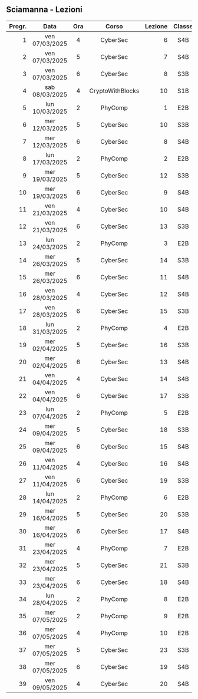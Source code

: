 ## Sciamanna - Lezioni

|Progr.| Data | Ora | Corso | Lezione | Classe |
|--:|:-:|:-:|:-:|--:|:-:|
|1|ven 07/03/2025|4|CyberSec|6|S4B|
|2|ven 07/03/2025|5|CyberSec|7|S4B|
|3|ven 07/03/2025|6|CyberSec|8|S3B|
|4|sab 08/03/2025|4|CryptoWithBlocks|10|S1B|
|5|lun 10/03/2025|2|PhyComp|1|E2B|
|6|mer 12/03/2025|5|CyberSec|10|S3B|
|7|mer 12/03/2025|6|CyberSec|8|S4B|
|8|lun 17/03/2025|2|PhyComp|2|E2B|
|9|mer 19/03/2025|5|CyberSec|12|S3B|
|10|mer 19/03/2025|6|CyberSec|9|S4B|
|11|ven 21/03/2025|4|CyberSec|10|S4B|
|12|ven 21/03/2025|6|CyberSec|13|S3B|
|13|lun 24/03/2025|2|PhyComp|3|E2B|
|14|mer 26/03/2025|5|CyberSec|14|S3B|
|15|mer 26/03/2025|6|CyberSec|11|S4B|
|16|ven 28/03/2025|4|CyberSec|12|S4B|
|17|ven 28/03/2025|6|CyberSec|15|S3B|
|18|lun 31/03/2025|2|PhyComp|4|E2B|
|19|mer 02/04/2025|5|CyberSec|16|S3B|
|20|mer 02/04/2025|6|CyberSec|13|S4B|
|21|ven 04/04/2025|4|CyberSec|14|S4B|
|22|ven 04/04/2025|6|CyberSec|17|S3B|
|23|lun 07/04/2025|2|PhyComp|5|E2B|
|24|mer 09/04/2025|5|CyberSec|18|S3B|
|25|mer 09/04/2025|6|CyberSec|15|S4B|
|26|ven 11/04/2025|4|CyberSec|16|S4B|
|27|ven 11/04/2025|6|CyberSec|19|S3B|
|28|lun 14/04/2025|2|PhyComp|6|E2B|
|29|mer 16/04/2025|5|CyberSec|20|S3B|
|30|mer 16/04/2025|6|CyberSec|17|S4B|
|31|mer 23/04/2025|4|PhyComp|7|E2B|
|32|mer 23/04/2025|5|CyberSec|21|S3B|
|33|mer 23/04/2025|6|CyberSec|18|S4B|
|34|lun 28/04/2025|2|PhyComp|8|E2B|
|35|mer 07/05/2025|2|PhyComp|9|E2B|
|36|mer 07/05/2025|4|PhyComp|10|E2B|
|37|mer 07/05/2025|5|CyberSec|23|S3B|
|38|mer 07/05/2025|6|CyberSec|19|S4B|
|39|ven 09/05/2025|4|CyberSec|20|S4B|



